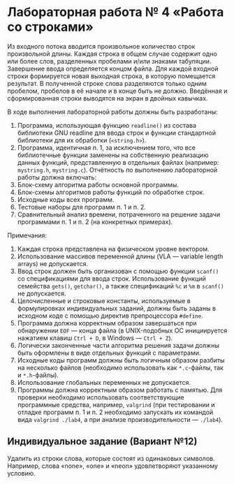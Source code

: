 # Лабораторная работа № 4 «Работа со строками»

Из входного потока вводится произвольное количество строк произвольной длины. Каждая строка в общем случае содержит одно или более слов, разделенных пробелами и/или знаками табуляции.
Завершение ввода определяется концом файла. Для каждой входной строки формируется новая выходная строка, в которую помещается результат. В полученной строке слова разделяются только одним пробелом, пробелов в её начале и в конце быть не должно. Введённая и сформированная строки
выводятся на экран в двойных кавычках.

В ходе выполнения лабораторной работы должны быть разработаны:

1. Программа, использующая функцию `readline()` из состава библиотеки GNU readline для
ввода строк и функции стандартной библиотеки для их обработки (`<string.h>`).
2. Программа, идентичная п. 1, за исключением того, что все библиотечные функции заменены на собственную реализацию данных функций, представленную в отдельных файлах (например: `mystring.h`, `mystring.c`). Отчётность по выполнению лабораторной работы должна включать:
3. Блок-схему алгоритма работы основной программы.
4. Блок-схемы алгоритмов работы функций по обработке строк.
5. Исходные коды всех программ.
6. Тестовые наборы для программ п. 1 и п. 2.
7. Сравнительный анализ времени, потраченного на решение задачи программами п. 1 и п. 2 (на конкретных примерах).

Примечания:

1. Каждая строка представлена на физическом уровне вектором.
2. Использование массивов переменной длины (VLA — variable length arrays) не допускается.
3. Ввод строк должен быть организован с помощью функции `scanf()` со спецификациями для ввода строк. Использование функций семейства `gets()`, `getchar()`, а также спецификаций `%с` и `%m` в `scanf()` не допускается.
4. Целочисленные и строковые константы, используемые в формулировках индивидуальных заданий, должны быть заданы в исходном коде с помощью директив препроцессора `#define`.
5. Программа должна корректным образом завершаться при обнаружении `EOF` — конца файла (в UNIX-подобных ОС инициируется нажатием клавиш `Ctrl + D`, в Windows — `Ctrl + Z`).
6. Логически законченные части алгоритма решения задачи должны быть оформлены в виде отдельных функций с параметрами.
7. Исходные коды программ должны быть логичным образом разбиты на несколько файлов (необходимо использовать как `*.c`-файлы, так и `*.h`-файлы).
8. Использование глобальных переменных не допускается.
9. Программы должна корректным образом работать с памятью. Для проверки необходимо использовать соответствующие программные средства, например, `valgrind` (при тестировании и отладке программ п. 1 и п. 2 необходимо запускать их командой вида `valgrind ./lab4`, а при анализе производительности — `./lab4`).

## Индивидуальное задание (Вариант №12)

Удалить из строки слова, которые состоят из одинаковых символов. Например, слова «none», «one» и «neon» удовлетворяют указанному условию.
